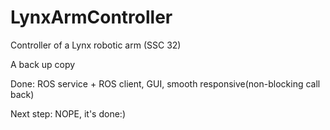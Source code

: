 LynxArmController
=================

Controller of a Lynx robotic arm (SSC 32)

A back up copy

Done: ROS service + ROS client, GUI, smooth responsive(non-blocking call back)

Next step: NOPE, it's done:)


